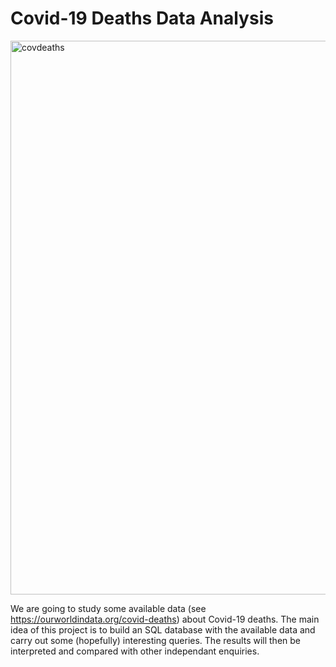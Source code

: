 # Covid-19 Deaths Data Analysis

<img width="886" alt="covdeaths" src="https://user-images.githubusercontent.com/91341004/159719268-7ddad453-52cd-4547-ae9c-d84d870dfae3.png">


We are going to study some available data (see https://ourworldindata.org/covid-deaths) about Covid-19 deaths. The main idea of this project is to build an SQL database with the available data and carry out some (hopefully) interesting queries. The results will then be interpreted and compared with other independant enquiries.


